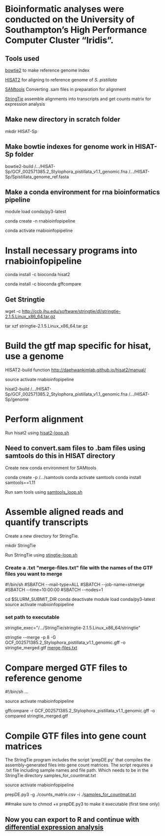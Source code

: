 # Bioinformatic analyses were conducted on the University of Southampton’s High Performance Computer Cluster “Iridis”. 

## Tools used

[bowtie2](https://bowtie-bio.sourceforge.net/bowtie2/manual.shtml) to make reference genome index

[HISAT2](https://daehwankimlab.github.io/hisat2/) for aligning to reference genome of _S. pistillata_

[SAMtools](http://www.htslib.org/) Converting .sam files in preparation for alignment

[StringTie](https://ccb.jhu.edu/software/stringtie/) assemble alignments into transcripts and get counts matrix for expression analysis

## Make new directory in scratch folder
mkdir HISAT-Sp

## Make bowtie indexes for genome work in HISAT-Sp folder

bowtie2-build /.../HISAT-Sp/GCF_002571385.2_Stylophora_pistillata_v1.1_genomic.fna /.../HISAT-Sp/Spistillata_genome_ref.fasta

## Make a conda environment for rna bioinformatics pipeline
module load conda/py3-latest

conda create -n rnabioinfopipeline

conda activate rnabioinfopipeline

# Install necessary programs into rnabioinfopipeline
conda install -c bioconda hisat2

conda install -c bioconda gffcompare

## Get Stringtie
wget -c http://ccb.jhu.edu/software/stringtie/dl/stringtie-2.1.5.Linux_x86_64.tar.gz

tar xzf stringtie-2.1.5.Linux_x86_64.tar.gz

# Build the gtf map specific for hisat, use a genome
HISAT2-build function http://daehwankimlab.github.io/hisat2/manual/

source activate rnabioinfopipeline

hisat2-build /.../HISAT-Sp/GCF_002571385.2_Stylophora_pistillata_v1.1_genomic.fna /.../HISAT-Sp/genome

# Perform alignment

Run hisat2 using [hisat2-loop.sh](https://github.com/tessamp/Spistillata_nutrients/blob/main/Bioinformatics_workflow/hisat2-loop.sh)

## Need to convert.sam files to .bam files using samtools do this in HISAT directory
Create new conda environment for SAMtools

conda create -p /.../samtools 
conda activate samtools
conda install samtools==1.11

Run sam tools using [samtools_loop.sh](https://github.com/tessamp/Spistillata_nutrients/blob/main/Bioinformatics_workflow/samtools_loop.sh)


# Assemble aligned reads and quantify transcripts 

Create a new directory for StringTie. 

mkdir StringTie

Run StringTie using [stingtie-loop.sh](https://github.com/tessamp/Spistillata_nutrients/blob/main/Bioinformatics_workflow/stringtie-loop.sh)

### Create a .txt "merge-files.txt" file with the names of the GTF files you want to merge 

#!/bin/sh
#SBATCH --mail-type=ALL
#SBATCH --job-name=stmerge
#SBATCH --time=10:00:00
#SBATCH --nodes=1

cd $SLURM_SUBMIT_DIR
conda deactivate
module load conda/py3-latest
source activate rnabioinfopipeline

### set path to executable
stringtie_exec="/.../StringTie/stringtie-2.1.5.Linux_x86_64/stringtie"

stringtie --merge -p 8 -G GCF_002571385.2_Stylophora_pistillata_v1.1_genomic.gff -o stringtie_merged.gtf [merge-files.txt](https://github.com/tessamp/Spistillata_nutrients/blob/main/Bioinformatics_workflow/merge-files.txt)

# Compare merged GTF files to reference genome

#!/bin/sh
...

source activate rnabioinfopipeline

gffcompare -r GCF_002571385.2_Stylophora_pistillata_v1.1_genomic.gff -o compared stringtie_merged.gtf

# Compile GTF files into gene count matrices
The StringTie program includes the script 'prepDE.py' that compiles the assembly-generated files into gene count matrices. The script requires a .txt file including sample names and file path.  Which needs to be in the StringTie directory samples_for_countmat.txt

source activate rnabioinfopipeline

prepDE.py3 -g ./counts_matrix.csv -i ./[samples_for_countmat.txt](https://github.com/tessamp/Spistillata_nutrients/blob/main/Bioinformatics_workflow/samples_for_countmat.txt)

##make sure to chmod +x prepDE.py3 to make it executable (first time only)

## Now you can export to R and continue with [differential expression analysis](https://github.com/tessamp/Spistillata_nutrients/blob/main/Differential%20expression%20analysis)
